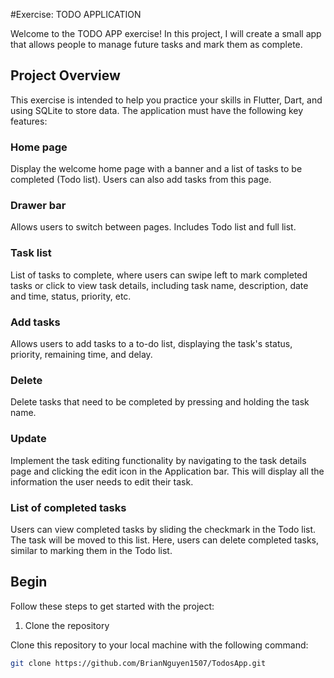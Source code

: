 #Exercise: TODO APPLICATION

Welcome to the TODO APP exercise! In this project, I will create a small app that allows people to manage future tasks and mark them as complete.

## Project Overview

This exercise is intended to help you practice your skills in Flutter, Dart, and using SQLite to store data. The application must have the following key features:


### Home page
Display the welcome home page with a banner and a list of tasks to be completed (Todo list). Users can also add tasks from this page.

### Drawer bar
Allows users to switch between pages. Includes Todo list and full list.

### Task list
List of tasks to complete, where users can swipe left to mark completed tasks or click to view task details, including task name, description, date and time, status, priority, etc.
### Add tasks
Allows users to add tasks to a to-do list, displaying the task's status, priority, remaining time, and delay.
### Delete
Delete tasks that need to be completed by pressing and holding the task name.

### Update
Implement the task editing functionality by navigating to the task details page and clicking the edit icon in the Application bar. This will display all the information the user needs to edit their task.

### List of completed tasks
Users can view completed tasks by sliding the checkmark in the Todo list. The task will be moved to this list. Here, users can delete completed tasks, similar to marking them in the Todo list.


## Begin
Follow these steps to get started with the project:

1. Clone the repository

Clone this repository to your local machine with the following command:

``` bash
git clone https://github.com/BrianNguyen1507/TodosApp.git
